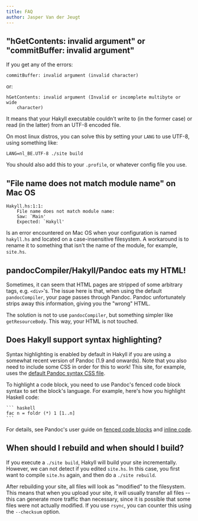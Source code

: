 ```yaml
---
title: FAQ
author: Jasper Van der Jeugt
---
```


## "hGetContents: invalid argument" or "commitBuffer: invalid argument"

If you get any of the errors:

    commitBuffer: invalid argument (invalid character)

or:

    hGetContents: invalid argument (Invalid or incomplete multibyte or wide
        character)

It means that your Hakyll executable couldn't write to (in the former case) or
read (in the latter) from an UTF-8 encoded file.

On most linux distros, you can solve this by setting your `LANG` to use UTF-8,
using something like:

    LANG=nl_BE.UTF-8 ./site build

You should also add this to your `.profile`, or whatever config file you use.

## "File name does not match module name" on Mac OS

    Hakyll.hs:1:1:
        File name does not match module name:
        Saw: `Main'
        Expected: `Hakyll'

Is an error encountered on Mac OS when your configuration is named `hakyll.hs`
and located on a case-insensitive filesystem. A workaround is to rename it to
something that isn't the name of the module, for example, `site.hs`.

## pandocCompiler/Hakyll/Pandoc eats my HTML!

Sometimes, it can seem that HTML pages are stripped of some arbitrary tags, e.g.
`<div>`'s. The issue here is that, when using the default `pandocCompiler`, your
page passes through Pandoc. Pandoc unfortunately strips away this information,
giving you the "wrong" HTML.

The solution is not to use `pandocCompiler`, but something simpler like
`getResourceBody`. This way, your HTML is not touched.

## Does Hakyll support syntax highlighting?

Syntax highlighting is enabled by default in Hakyll if you are using a somewhat
recent version of Pandoc (1.9 and onwards). Note that you also need to include
some CSS in order for this to work! This site, for example, uses the [default
Pandoc syntax CSS file][syntax-css].

To highlight a code block, you need to use Pandoc's fenced code block syntax to
set the block's language. For example, here's how you highlight Haskell code:

    ``` haskell
    fac n = foldr (*) 1 [1..n]
    ```

For details, see Pandoc's user guide on [fenced code
blocks][pandoc-code-blocks] and [inline code][pandoc-inline-code].

[syntax-css]: https://github.com/jaspervdj/hakyll/blob/master/web/css/syntax.css
[pandoc-code-blocks]: http://johnmacfarlane.net/pandoc/README.html#fenced-code-blocks
[pandoc-inline-code]: http://johnmacfarlane.net/pandoc/README.html#verbatim

## When should I rebuild and when should I build?

If you execute a `./site build`, Hakyll will build your site incrementally.
However, we can not detect if you edited `site.hs`. In this case, you first want
to compile `site.hs` again, and then do a `./site rebuild`.

After rebuilding your site, all files will look as "modified" to the filesystem.
This means that when you upload your site, it will usually transfer all files --
this can generate more traffic than necessary, since it is possible that some
files were not actually modified. If you use `rsync`, you can counter this using
the `--checksum` option.
